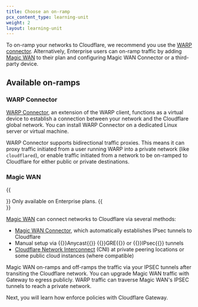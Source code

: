```yaml
---
title: Choose an on-ramp
pcx_content_type: learning-unit
weight: 2
layout: learning-unit
---
```


To on-ramp your networks to Cloudflare, we recommend you use the [WARP connector](#warp-connector). Alternatively, Enterprise users can on-ramp traffic by adding [Magic WAN](#magic-wan) to their plan and configuring Magic WAN Connector or a third-party device.

## Available on-ramps

### WARP Connector

[WARP Connector](/cloudflare-one/connections/connect-networks/private-net/warp-connector/), an extension of the WARP client, functions as a virtual device to establish a connection between your network and the Cloudflare global network. You can install WARP Connector on a dedicated Linux server or virtual machine.

WARP Connector supports bidirectional traffic proxies. This means it can proxy traffic initiated from a user running WARP into a private network (like `cloudflared`), or enable traffic initiated from a network to be on-ramped to Cloudflare for either public or private destinations.

### Magic WAN

{{<Aside type="note">}}
Only available on Enterprise plans.
{{</Aside>}}

[Magic WAN](/magic-wan/) can connect networks to Cloudflare via several methods:

- [Magic WAN Connector](/magic-wan/configuration/connector/), which automatically establishes IPsec tunnels to Cloudflare
- Manual setup via {{<glossary-tooltip term_id="anycast">}}Anycast{{</glossary-tooltip>}} {{<glossary-tooltip term_id="GRE tunnel">}}GRE{{</glossary-tooltip>}} or {{<glossary-tooltip term_id="IPsec tunnel">}}IPsec{{</glossary-tooltip>}} tunnels
- [Cloudflare Network Interconnect](network-interconnect/) (CNI) at private peering locations or some public cloud instances (where compatible)

Magic WAN on-ramps and off-ramps the traffic via your IPSEC tunnels after transiting the Cloudflare network. You can upgrade Magic WAN traffic with Gateway to egress publicly. WARP traffic can traverse Magic WAN's IPSEC tunnels to reach a private network.

Next, you will learn how enforce policies with Cloudflare Gateway.
